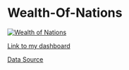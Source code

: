 # Wealth-Of-Nations

<div class='tableauPlaceholder' id='viz1696530143172' style='position: relative'><noscript><a href='#'><img alt='Wealth of Nations         ' src='https:&#47;&#47;public.tableau.com&#47;static&#47;images&#47;We&#47;WealthofNations_16923418353250&#47;Wealth_of_Nations&#47;1_rss.png' style='border: none' /></a></noscript><object class='tableauViz'  style='display:none;'><param name='host_url' value='https%3A%2F%2Fpublic.tableau.com%2F' /> <param name='embed_code_version' value='3' /> <param name='site_root' value='' /><param name='name' value='WealthofNations_16923418353250&#47;Wealth_of_Nations' /><param name='tabs' value='no' /><param name='toolbar' value='yes' /><param name='static_image' value='https:&#47;&#47;public.tableau.com&#47;static&#47;images&#47;We&#47;WealthofNations_16923418353250&#47;Wealth_of_Nations&#47;1.png' /> <param name='animate_transition' value='yes' /><param name='display_static_image' value='yes' /><param name='display_spinner' value='yes' /><param name='display_overlay' value='yes' /><param name='display_count' value='yes' /><param name='language' value='en-GB' /></object></div>               



[Link to my dashboard](https://public.tableau.com/views/WealthofNations_16923418353250/Wealth_of_Nations?:language=en-GB&:display_count=n&:origin=viz_share_link)

[Data Source](https://justit831.sharepoint.com/:x:/s/DataAnalyticsProgramme-NewStandards/EVK1dsCfWvZMpvJzG9QaQk8B1nxx7hYR0KtGfbzJauf94g?e=CR1LFE![image](https://github.com/LouellaQG/Wealth-Of-Nations/assets/147053667/86c0af42-6a16-4d70-894f-f443d1197831)
)

